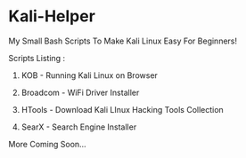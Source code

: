 # Kali-Helper
My Small Bash Scripts To Make Kali Linux Easy For Beginners!

Scripts Listing :

1. KOB - Running Kali Linux on Browser

2. Broadcom - WiFi Driver Installer

3. HTools - Download Kali LInux Hacking Tools Collection

4. SearX - Search Engine Installer

More Coming Soon...
